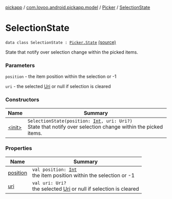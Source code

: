 [pickapp](../../../index.md) / [com.lovoo.android.pickapp.model](../../index.md) / [Picker](../index.md) / [SelectionState](./index.md)

# SelectionState

`data class SelectionState : `[`Picker.State`](../-state/index.md) [(source)](https://github.com/lovoo/android-pickpic/blob/master/pickapp/src/main/kotlin/com/lovoo/android/pickapp/model/Picker.kt#L136)

State that notify over selection change within the picked items.

### Parameters

`position` - the item position within the selection or -1

`uri` - the selected [Uri](#) or null if selection is cleared

### Constructors

| Name | Summary |
|---|---|
| [&lt;init&gt;](-init-.md) | `SelectionState(position: `[`Int`](https://kotlinlang.org/api/latest/jvm/stdlib/kotlin/-int/index.html)`, uri: Uri?)`<br>State that notify over selection change within the picked items. |

### Properties

| Name | Summary |
|---|---|
| [position](position.md) | `val position: `[`Int`](https://kotlinlang.org/api/latest/jvm/stdlib/kotlin/-int/index.html)<br>the item position within the selection or -1 |
| [uri](uri.md) | `val uri: Uri?`<br>the selected [Uri](#) or null if selection is cleared |
